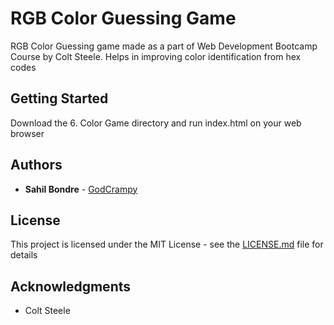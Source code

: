 # RGB Color Guessing Game

RGB Color Guessing game made as a part of Web Development Bootcamp Course by Colt Steele. Helps in improving color identification from hex codes

## Getting Started

Download the 6. Color Game directory and run index.html on your web browser

## Authors

* **Sahil Bondre** - [GodCrampy](https://github.com/godcrampy)

## License

This project is licensed under the MIT License - see the [LICENSE.md](LICENSE.md) file for details

## Acknowledgments

* Colt Steele
